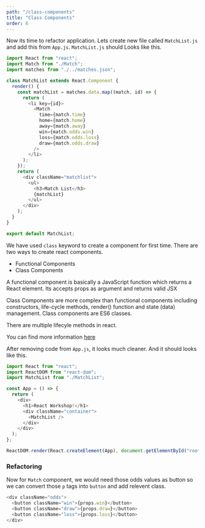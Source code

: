 ```yaml
---
path: "/class-components"
title: "Class Components"
order: 6
---
```


Now its time to refactor application. Lets create new file called `MatchList.js` and add this from `App.js`. `MatchList.js` should Looks like this.

```js
import React from "react";
import Match from "./Match";
import matches from "./../matches.json";

class MatchList extends React.Component {
  render() {
    const matchList = matches.data.map((match, id) => {
      return (
        <li key={id}>
          <Match
            time={match.time}
            home={match.home}
            away={match.away}
            win={match.odds.win}
            loss={match.odds.loss}
            draw={match.odds.draw}
          />
        </li>
      );
    });
    return (
      <div className="matchlist">
        <ul>
          <h3>Match List</h3>
          {matchList}
        </ul>
      </div>
    );
  }
}

export default MatchList;
```

We have used `class` keyword to create a component for first time. There are two ways to create react components.

- Functional Components
- Class Components

A functional component is basically a JavaScript function which returns a React element. Its accepts props as argument and returns valid JSX

Class Components are more complex than functional components including constructors, life-cycle methods, render() function and state (data) management. Class components are ES6 classes.

There are multiple lifecyle methods in react.

You can find more information [here](https://projects.wojtekmaj.pl/react-lifecycle-methods-diagram/)

After removing code from `App.js`, it looks much cleaner. And it should looks like this.

```js
import React from "react";
import ReactDOM from "react-dom";
import MatchList from "./MatchList";

const App = () => {
  return (
    <div>
      <h1>React Workshop!</h1>
      <div className="container">
        <MatchList />
      </div>
    </div>
  );
};

ReactDOM.render(React.createElement(App), document.getElementById("root"));
```

### Refactoring

Now for `Match` component, we would need those odds values as button so we can convert those `p` tags into `button` and add relevent class.

```js
<div className="odds">
  <button className="win">{props.win}</button>
  <button className="draw">{props.draw}</button>
  <button className="loss">{props.loss}</button>
</div>
```
